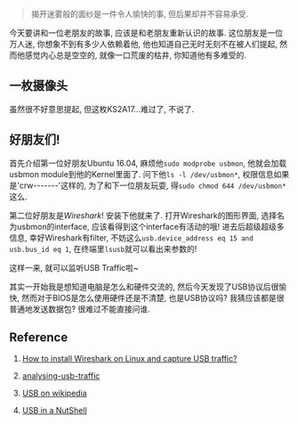 > 揭开迷雾般的面纱是一件令人愉快的事, 但后果却并不容易承受. 

今天要讲和一位老朋友的故事, 应该是和老朋友重新认识的故事. 这位朋友是一位万人迷, 你想象不到有多少人依赖着他, 他也知道自己无时无刻不在被人们提起, 然而他感觉内心总是空空的, 就像一口荒废的枯井, 你知道他有多难受的. 

## 一枚摄像头
虽然很不好意思提起, 但这枚KS2A17...难过了, 不说了. 

## 好朋友们!
首先介绍第一位好朋友Ubuntu 16.04, 麻烦他`sudo modprobe usbmon`, 他就会加载usbmon module到他的Kernel里面了. 问下他`ls -l /dev/usbmon*`, 权限信息如果是'crw-------'这样的, 为了和下一位朋友玩耍, 得`sudo chmod 644 /dev/usbmon*`这么. 

第二位好朋友是*Wireshark*! 安装下他就来了. 打开Wireshark的图形界面, 选择名为usbmon的interface, 应该看得到这个interface有活动的哦! 进去后超级超级多信息, 幸好Wireshark有filter, 不妨这么`usb.device_address eq 15 and usb.bus_id eq 1`, 在终端里`lsusb`就可以看出来参数的!

这样一来, 就可以监听USB Traffic啦~

其实一开始我是想知道电脑是怎么和硬件交流的, 然后今天发现了USB协议后很愉快, 然而对于BIOS是怎么使用硬件还是不清楚, 也是USB协议吗? 我猜应该都是很普通地发送数据包? 很难过不能直接问谁. 

## Reference

1. [How to install Wireshark on Linux and capture USB traffic?](https://stackoverflow.com/questions/31054437/how-to-install-wireshak-on-linux-and-capture-usb-traffic)

2. [analysing-usb-traffic](https://osqa-ask.wireshark.org/questions/11054/analysing-usb-traffic)

3. [USB on wikipedia](https://en.wikipedia.org/wiki/USB)

4. [USB in a NutShell](https://www.beyondlogic.org/usbnutshell/usb1.shtml)
